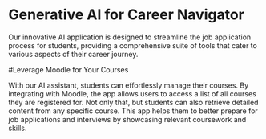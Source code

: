 # Generative AI for Career Navigator
Our innovative AI application is designed to streamline the job application process for students, providing a comprehensive suite of tools that cater to various aspects of their career journey.

#Leverage Moodle for Your Courses

With our AI assistant, students can effortlessly manage their courses. By integrating with Moodle, the app allows users to access a list of all courses they are registered for. Not only that, but students can also retrieve detailed content from any specific course. This app helps them to better prepare for job applications and interviews by showcasing relevant coursework and skills.
